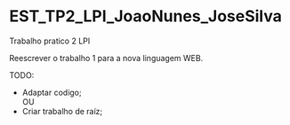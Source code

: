 # EST_TP2_LPI_JoaoNunes_JoseSilva
Trabalho pratico 2 LPI

Reescrever o trabalho 1 para a nova linguagem WEB.

TODO:<br>
- Adaptar codigo;
<br>OU<br>
- Criar trabalho de raíz;
